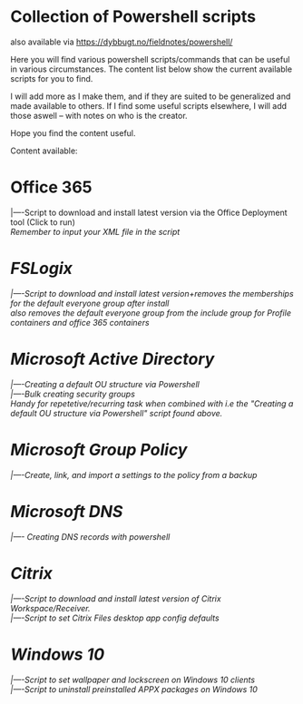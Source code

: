 # Collection of Powershell scripts
also available via https://dybbugt.no/fieldnotes/powershell/
 
Here you will find various powershell scripts/commands that can be useful in various circumstances.
The content list below show the current available scripts for you to find.

I will add more as I make them, and if they are suited to be generalized and made available to others.
If I find some useful scripts elsewhere, I will add those aswell – with notes on who is the creator.

Hope you find the content useful.

Content available:

# Office 365
|—-Script to download and install latest version via the Office Deployment tool (Click to run)
<br>
<i>Remember to input your XML file in the script<i>
# FSLogix
|—-Script to download and install latest version+removes the memberships for the default everyone group after install
 <br>
 <i>also removes the default everyone group from the include group for Profile containers and office 365 containers<i>
# Microsoft Active Directory
|—-Creating a default OU structure via Powershell 
<br>
|—-Bulk creating security groups
 <br>
 <i>Handy for repetetive/recurring task when combined with i.e the "Creating a default OU structure via Powershell" script found above. <i>
# Microsoft Group Policy
|—-Create, link, and import a settings to the policy from a backup
# Microsoft DNS
|—- Creating DNS records with powershell
# Citrix
|—-Script to download and install latest version of Citrix Workspace/Receiver.
<br>
|—-Script to set Citrix Files desktop app config defaults
# Windows 10
|—-Script to set wallpaper and lockscreen on Windows 10 clients
<br>
|—-Script to uninstall preinstalled APPX packages on Windows 10
